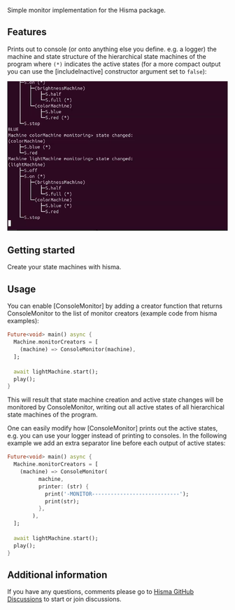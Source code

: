 <!--
This README describes the package. If you publish this package to pub.dev,
this README's contents appear on the landing page for your package.

For information about how to write a good package README, see the guide for
[writing package pages](https://dart.dev/guides/libraries/writing-package-pages).

For general information about developing packages, see the Dart guide for
[creating packages](https://dart.dev/guides/libraries/create-library-packages)
and the Flutter guide for
[developing packages and plugins](https://flutter.dev/developing-packages).
-->

Simple monitor implementation for the Hisma package.

## Features

Prints out to console (or onto anything else you define. e.g. a logger) the machine and state structure of the hierarchical state machines of the program where `(*)` indicates the active states (for a more compact output you can use the [includeInactive] constructor argument set to `false`):

![hisma_console_monitor_in_action.gif](doc/resources/hisma_console_monitor_in_action.gif)

## Getting started

Create your state machines with hisma.

## Usage

You can enable [ConsoleMonitor] by adding a creator function that returns ConsoleMonitor to the list of monitor creators (example code from hisma examples):

```dart
Future<void> main() async {
  Machine.monitorCreators = [
    (machine) => ConsoleMonitor(machine),
  ];

  await lightMachine.start();
  play();
}
```

This will result that state machine creation and active state changes will be monitored by ConsoleMonitor, writing out all active states of all hierarchical state machines of the program.

One can easily modify how [ConsoleMonitor] prints out the active states, e.g. you can use your logger instead of printing to consoles.
In the following example we add an extra separator line before each output of active states:

```dart
Future<void> main() async {
  Machine.monitorCreators = [
    (machine) => ConsoleMonitor(
          machine,
          printer: (str) {
            print('-MONITOR----------------------------');
            print(str);
          },
        ),
  ];

  await lightMachine.start();
  play();
}
```

## Additional information

If you have any questions, comments please go to [Hisma GitHub Discussions](https://github.com/tamas-p/hisma/discussions) to start or join discussions.
